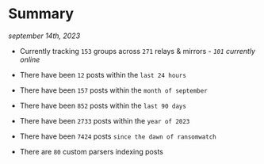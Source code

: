 
# Summary
_september 14th, 2023_

- Currently tracking `153` groups across `271` relays & mirrors - _`101` currently online_

- There have been `12` posts within the `last 24 hours`

- There have been `157` posts within the `month of september`

- There have been `852` posts within the `last 90 days`

- There have been `2733` posts within the `year of 2023`

- There have been `7424` posts `since the dawn of ransomwatch`

- There are `80` custom parsers indexing posts
